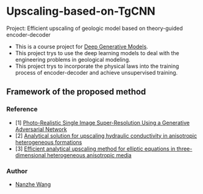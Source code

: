 # Upscaling-based-on-TgCNN
Project: Efficient upscaling of geologic model based on  theory-guided encoder-decoder<br>
* This is a course project for [Deep Generative Models](https://deep-generative-models.github.io/index2020.html).<br>
* This project trys to use the deep learning models to deal with the engineering problems in geological modeling.<br>
* This project trys to incorporate the physical laws into the training process of encoder-decoder and achieve unsupervised training.<br>





## Framework of the proposed method


### Reference
* [1] [Photo-Realistic Single Image Super-Resolution Using a Generative Adversarial Network](https://arxiv.org/abs/1609.04802)
* [2] [Analytical solution for upscaling hydraulic conductivity in anisotropic heterogeneous formations](https://www.sciencedirect.com/science/article/pii/S0309170818310194)
* [3] [Efficient analytical upscaling method for elliptic equations in three-dimensional heterogeneous anisotropic media](https://www.sciencedirect.com/science/article/pii/S0022169420300202)

### Author
- [Nanzhe Wang](https://github.com/NanzheWang)
